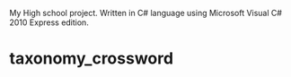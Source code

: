 My High school project.
Written in C# language using Microsoft Visual C# 2010 Express edition.
# taxonomy_crossword
